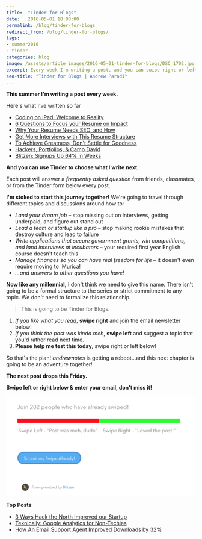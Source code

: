 ```yaml
---
title:  "Tinder for Blogs"
date:   2016-05-01 18:00:00
permalink: /blog/tinder-for-blogs
redirect_from: /blog/tinder-for-blogs/
tags:
- summer2016
- tinder
categories: blog
image: /assets/article_images/2016-05-01-tinder-for-blogs/DSC_1702.jpg
excerpt: Every week I'm writing a post, and you can swipe right or left to choose what I write next!
seo-title: "Tinder for Blogs | Andrew Paradi"
---
```


**This summer I'm writing a post every week.**

Here's what I've written so far

- [Coding on iPad: Welcome to Reality](/blog/coding-on-ipad)
- [6 Questions to Focus your Resume on Impact](/blog/hired-part-1)
- [Why Your Resume Needs SEO, and How](/blog/hired-part-2)
- [Get More Interviews with This Resume Structure](/blog/hired-part-3)
- [To Achieve Greatness, Don't Settle for Goodness](blog/good-to-great)
- [Hackers, Portfolios, & Camp David](/blog/books-part-3)
- [Blitzen: Signups Up 64% in Weeks](/project/blitzen)

**And you can use Tinder to choose what I write next.**

Each post will answer a *frequently asked question* from friends, classmates, or from the Tinder form below every post.

**I'm stoked to start this journey together!** We're going to travel through different topics and discussions around how to:

- *Land your dream job* – stop missing out on interviews, getting underpaid, and figure out stand out
- *Lead a team or startup like a pro* – stop making rookie mistakes that destroy culture and lead to failure
- *Write applications that secure government grants, win competitions, and land interviews at incubators* – your required first year English course doesn't teach this
- *Manage finances so you can have real freedom for life* – it doesn't even require moving to 'Murica!
- *...and answers to other questions you have!*

**Now like any millennial,** I don't think we need to give this name. There isn't going to be a formal structure to the series or strict commitment to any topic. We don't need to formalize this relationship.

> This is going to be Tinder for Blogs.

1. *If you like what you read*, **swipe right** and join the email newsletter below!
2. *If you think the post was kinda meh*, **swipe left** and suggest a topic that you'd rather read next time.
3. **Please help me test this today**, swipe right or left below!

So that's the plan! *andrewnotes* is getting a reboot...and this next chapter is going to be an adventure together!

**The next post drops this Friday.**

**Swipe left or right below &amp; enter your email, don't miss it!**

![Original Tinder Feedback Form (Not accepting responses anymore)](/assets/article_images/2016-05-01-tinder-for-blogs/tinder-blitzen.png)

**Top Posts**

- [3 Ways Hack the North Improved our Startup](/blog/3-ways-hack-the-north-improved-our-startup)
- [Teknically: Google Analytics for Non-Techies](/project/teknically-webplio)
- [How An Email Support Agent Improved Downloads by 32%](/blog/videostream-how-growth-starts-with-great-customer-support)
